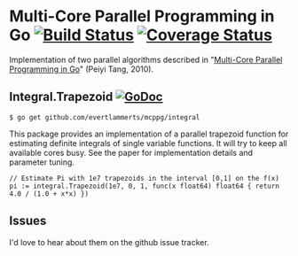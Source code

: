 # Multi-Core Parallel Programming in Go [![Build Status](https://travis-ci.org/evertlammerts/mcppg.svg?branch=master)](https://travis-ci.org/evertlammerts/mcppg) [![Coverage Status](https://coveralls.io/repos/github/evertlammerts/mcppg/badge.svg?branch=master)](https://coveralls.io/github/evertlammerts/mcppg?branch=master)

Implementation of two parallel algorithms described in "[Multi-Core Parallel Programming in Go](http://www.ualr.edu/pxtang/papers/acc10.pdf)" (Peiyi Tang, 2010).

## Integral.Trapezoid [![GoDoc](https://godoc.org/github.com/evertlammerts/mcppg/integral?status.svg)](https://godoc.org/github.com/evertlammerts/mcppg/integral)

```
$ go get github.com/evertlammerts/mcppg/integral
```

This package provides an implementation of a parallel trapezoid function for estimating definite integrals of single variable functions. It will try to keep all available cores busy. See the paper for implementation details and parameter tuning.

```
// Estimate Pi with 1e7 trapezoids in the interval [0,1] on the f(x)
pi := integral.Trapezoid(1e7, 0, 1, func(x float64) float64 { return 4.0 / (1.0 + x*x) })
```

## Issues

I'd love to hear about them on the github issue tracker.
